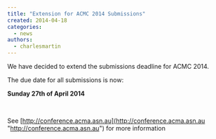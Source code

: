 ```yaml
---
title: "Extension for ACMC 2014 Submissions"
created: 2014-04-18
categories: 
  - news
authors: 
  - charlesmartin
---
```


We have decided to extend the submissions deadline for ACMC 2014.

The due date for all submissions is now:

**Sunday 27th of April 2014**

 

See [http://conference.acma.asn.au](http://conference.acma.asn.au "http://conference.acma.asn.au") for more information
